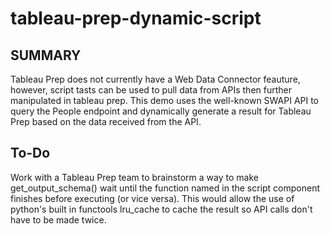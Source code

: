 # tableau-prep-dynamic-script

## SUMMARY

Tableau Prep does not currently have a Web Data Connector feauture, however, script tasts can be used to pull data from APIs then further manipulated in tableau prep. This demo uses the well-known SWAPI API to query the People endpoint and dynamically generate a result for Tableau Prep based on the data received from the API.


## To-Do
Work with a Tableau Prep team to brainstorm a way to make get_output_schema() wait until the function named in the script component finishes before executing (or vice versa). This would allow the use of python's built in functools lru_cache to cache the result so API calls don't have to be made twice.
